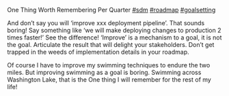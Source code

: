 One Thing Worth Remembering Per Quarter [#sdm](https://www.linkedin.com/feed/hashtag/?keywords=sdm&highlightedUpdateUrns=urn%3Ali%3Aactivity%3A7023886766067564544) [#roadmap](https://www.linkedin.com/feed/hashtag/?keywords=roadmap&highlightedUpdateUrns=urn%3Ali%3Aactivity%3A7023886766067564544) [#goalsetting](https://www.linkedin.com/feed/hashtag/?keywords=goalsetting&highlightedUpdateUrns=urn%3Ali%3Aactivity%3A7023886766067564544)

And don’t say you will ‘improve xxx deployment pipeline’. That sounds boring! Say something like ‘we will make deploying changes to production 2 times faster!’ See the difference! ‘Improve’ is a mechanism to a goal, it is not the goal. Articulate the result that will delight your stakeholders. Don’t get trapped in the weeds of implementation details in your roadmap.

Of course I have to improve my swimming techniques to endure the two miles. But improving swimming as a goal is boring. Swimming across Washington Lake, that is the One thing I will remember for the rest of my life!

